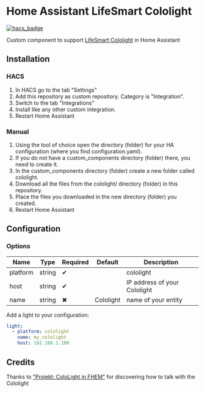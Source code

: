 # Home Assistant LifeSmart Cololight

[![hacs_badge](https://img.shields.io/badge/HACS-Custom-orange.svg?style=for-the-badge)](https://github.com/custom-components/hacs)

Custom component to support [LifeSmart Cololight](http://www.cololight.com/) in Home Assistant

## Installation

### HACS

1. In HACS go to the tab "Settings"
2. Add this repository as custom repository. Category is "Integration".
3. Switch to the tab "Integrations"
4. Install like any other custom integration.
5. Restart Home Assistant

### Manual

1. Using the tool of choice open the directory (folder) for your HA configuration (where you find configuration.yaml).
2. If you do not have a custom_components directory (folder) there, you need to create it.
3. In the custom_components directory (folder) create a new folder called cololight.
4. Download all the files from the cololight/ directory (folder) in this repository.
5. Place the files you downloaded in the new directory (folder) you created.
6. Restart Home Assistant

## Configuration

### Options

| Name | Type | Required | Default | Description
| --- | --- | --- | --- | ---
| platform | string | ✔ |  | cololight
| host | string | ✔ | | IP address of your Cololight
| name | string | ✖ | Cololight | name of your entity

Add a light to your configuration:

~~~ yaml
light:
  - platform: cololight
    name: my_cololight
    host: 192.168.1.100
~~~~

## Credits

Thanks to ["Projekt: ColoLight in FHEM"](https://haus-automatisierung.com/projekt/2019/04/05/projekt-cololight-fhem.html) for discovering how to talk with the Cololight
